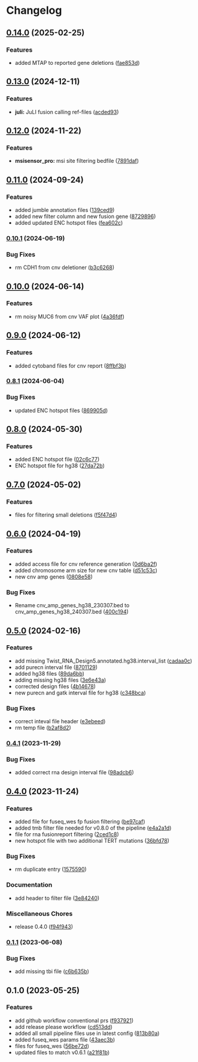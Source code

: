 # Changelog

## [0.14.0](https://www.github.com/genomic-medicine-sweden/Twist_Solid_pipeline_files/compare/v0.13.0...v0.14.0) (2025-02-25)


### Features

* added MTAP to reported gene deletions ([fae853d](https://www.github.com/genomic-medicine-sweden/Twist_Solid_pipeline_files/commit/fae853d0cde5faaced83ed7f5df2c803f75ccd20))

## [0.13.0](https://www.github.com/genomic-medicine-sweden/Twist_Solid_pipeline_files/compare/v0.12.0...v0.13.0) (2024-12-11)


### Features

* **juli:** JuLI fusion calling ref-files ([acded93](https://www.github.com/genomic-medicine-sweden/Twist_Solid_pipeline_files/commit/acded934f82499a811de0a3aab0171294cef6c62))

## [0.12.0](https://www.github.com/genomic-medicine-sweden/Twist_Solid_pipeline_files/compare/v0.11.0...v0.12.0) (2024-11-22)


### Features

* **msisensor_pro:** msi site filtering bedfile ([7891daf](https://www.github.com/genomic-medicine-sweden/Twist_Solid_pipeline_files/commit/7891dafc0b63c7640140932d3ceac66bb985da3d))

## [0.11.0](https://www.github.com/genomic-medicine-sweden/Twist_Solid_pipeline_files/compare/v0.10.1...v0.11.0) (2024-09-24)


### Features

* added jumble annotation files ([139ced9](https://www.github.com/genomic-medicine-sweden/Twist_Solid_pipeline_files/commit/139ced961997e5a33b35005a5898f1e3565f8763))
* added new filter column and new fusion gene ([8729896](https://www.github.com/genomic-medicine-sweden/Twist_Solid_pipeline_files/commit/87298962c39a8e3da2697b0d852058a3864fb9be))
* added updated ENC hotspot files ([fea602c](https://www.github.com/genomic-medicine-sweden/Twist_Solid_pipeline_files/commit/fea602c373e9a9bad177447cbda9b3ea540e7820))

### [0.10.1](https://www.github.com/genomic-medicine-sweden/Twist_Solid_pipeline_files/compare/v0.10.0...v0.10.1) (2024-06-19)


### Bug Fixes

* rm CDH1 from cnv deletioner ([b3c6268](https://www.github.com/genomic-medicine-sweden/Twist_Solid_pipeline_files/commit/b3c626855e5a3cb8b104539ad2186ad98394ad92))

## [0.10.0](https://www.github.com/genomic-medicine-sweden/Twist_Solid_pipeline_files/compare/v0.9.0...v0.10.0) (2024-06-14)


### Features

* rm noisy MUC6 from cnv VAF plot ([4a36fdf](https://www.github.com/genomic-medicine-sweden/Twist_Solid_pipeline_files/commit/4a36fdfa56c62196cbfffb07dfb202c804334484))

## [0.9.0](https://www.github.com/genomic-medicine-sweden/Twist_Solid_pipeline_files/compare/v0.8.1...v0.9.0) (2024-06-12)


### Features

* added cytoband files for cnv report ([8ffbf3b](https://www.github.com/genomic-medicine-sweden/Twist_Solid_pipeline_files/commit/8ffbf3b307ec5cd9957ea664dab1ca2b397904c1))

### [0.8.1](https://www.github.com/genomic-medicine-sweden/Twist_Solid_pipeline_files/compare/v0.8.0...v0.8.1) (2024-06-04)


### Bug Fixes

* updated ENC hotspot files ([869905d](https://www.github.com/genomic-medicine-sweden/Twist_Solid_pipeline_files/commit/869905dcc2bef1bdea604fd58cc58d5d52278b94))

## [0.8.0](https://www.github.com/genomic-medicine-sweden/Twist_Solid_pipeline_files/compare/v0.7.0...v0.8.0) (2024-05-30)


### Features

* added ENC hotspot file ([02c6c77](https://www.github.com/genomic-medicine-sweden/Twist_Solid_pipeline_files/commit/02c6c77905be99abb2f4e676b315a1b4a1f61ac8))
* ENC hotspot file for hg38 ([27da72b](https://www.github.com/genomic-medicine-sweden/Twist_Solid_pipeline_files/commit/27da72b783bc442640e9a7cbd69c465a0f64a232))

## [0.7.0](https://www.github.com/genomic-medicine-sweden/Twist_Solid_pipeline_files/compare/v0.6.0...v0.7.0) (2024-05-02)


### Features

* files for filtering small deletions ([f5f47d4](https://www.github.com/genomic-medicine-sweden/Twist_Solid_pipeline_files/commit/f5f47d44d823d88925d75b41a0beaa2173114f34))

## [0.6.0](https://www.github.com/genomic-medicine-sweden/Twist_Solid_pipeline_files/compare/v0.5.0...v0.6.0) (2024-04-19)


### Features

* added access file for cnv reference generation ([0d6ba2f](https://www.github.com/genomic-medicine-sweden/Twist_Solid_pipeline_files/commit/0d6ba2fbecde15364de2609269f1b12591ef64e0))
* added chromosome arm size for new cnv table ([d51c53c](https://www.github.com/genomic-medicine-sweden/Twist_Solid_pipeline_files/commit/d51c53c483c9c7354f605673f40a562d8b10e175))
* new cnv amp genes ([0808e58](https://www.github.com/genomic-medicine-sweden/Twist_Solid_pipeline_files/commit/0808e5892f3c459f442924e89a5468782e78720f))


### Bug Fixes

* Rename cnv_amp_genes_hg38_230307.bed to cnv_amp_genes_hg38_240307.bed ([400c194](https://www.github.com/genomic-medicine-sweden/Twist_Solid_pipeline_files/commit/400c1946c462690a9b5567493b14d742d8672ef1))

## [0.5.0](https://www.github.com/genomic-medicine-sweden/Twist_Solid_pipeline_files/compare/v0.4.1...v0.5.0) (2024-02-16)


### Features

* add missing Twist_RNA_Design5.annotated.hg38.interval_list ([cadaa0c](https://www.github.com/genomic-medicine-sweden/Twist_Solid_pipeline_files/commit/cadaa0cccc63a1da46e707989bdf657e09ed2b10))
* add purecn interval file ([8701129](https://www.github.com/genomic-medicine-sweden/Twist_Solid_pipeline_files/commit/8701129bc68b881c76a25164b955dee721dc88e4))
* added hg38 files ([89da6bb](https://www.github.com/genomic-medicine-sweden/Twist_Solid_pipeline_files/commit/89da6bb4e2400fa102526360849cea4e74ff69c6))
* adding missing hg38 files ([3e6e43a](https://www.github.com/genomic-medicine-sweden/Twist_Solid_pipeline_files/commit/3e6e43ad5d675e5280fe493cc6b168196055cb2c))
* corrected design files ([4b14678](https://www.github.com/genomic-medicine-sweden/Twist_Solid_pipeline_files/commit/4b1467854c9fd74eb2a77d82a5e331dac17c9d6e))
* new purecn and gatk interval file for hg38 ([c348bca](https://www.github.com/genomic-medicine-sweden/Twist_Solid_pipeline_files/commit/c348bcaf0d6607b4edeb456ae1aad5dfee1ea92c))


### Bug Fixes

* correct inteval file header ([e3ebeed](https://www.github.com/genomic-medicine-sweden/Twist_Solid_pipeline_files/commit/e3ebeed7e9cbbac8d1c0fe2a293de8811474a22c))
* rm temp file ([b2af8d2](https://www.github.com/genomic-medicine-sweden/Twist_Solid_pipeline_files/commit/b2af8d2cc3b4eb0e71a8ca87a7040b9e3c9ad694))

### [0.4.1](https://www.github.com/genomic-medicine-sweden/Twist_Solid_pipeline_files/compare/v0.4.0...v0.4.1) (2023-11-29)


### Bug Fixes

* added correct rna design interval file ([98adcb6](https://www.github.com/genomic-medicine-sweden/Twist_Solid_pipeline_files/commit/98adcb627d693ad50f8d9e64348b81b59a16ec4c))

## [0.4.0](https://www.github.com/genomic-medicine-sweden/Twist_Solid_pipeline_files/compare/v0.1.1...v0.4.0) (2023-11-24)


### Features

* added file for fuseq_wes fp fusion filtering ([be97caf](https://www.github.com/genomic-medicine-sweden/Twist_Solid_pipeline_files/commit/be97cafa2bb4e0569ff68dc16eda164e11b42eaf))
* added tmb filter file needed for v0.8.0 of the pipeline ([e4a2a1d](https://www.github.com/genomic-medicine-sweden/Twist_Solid_pipeline_files/commit/e4a2a1d92ef6cd46d92064defe67d14f1b74552e))
* file for rna fusionreport filtering ([2ced1c8](https://www.github.com/genomic-medicine-sweden/Twist_Solid_pipeline_files/commit/2ced1c8bb2c4a5edcdc34fe3ea9289733f21dece))
* new hotspot file with two additional TERT mutations ([36bfd78](https://www.github.com/genomic-medicine-sweden/Twist_Solid_pipeline_files/commit/36bfd78dd0f7d1153d3d1923f3e082d7857eeb57))


### Bug Fixes

* rm duplicate entry ([1575590](https://www.github.com/genomic-medicine-sweden/Twist_Solid_pipeline_files/commit/15755901d6766f626b836d4ce3021da5c287a81d))


### Documentation

* add header to filter file ([3e84240](https://www.github.com/genomic-medicine-sweden/Twist_Solid_pipeline_files/commit/3e84240813165c91c6f00d0c876e4bb4a4c859bd))


### Miscellaneous Chores

* release 0.4.0 ([f94f943](https://www.github.com/genomic-medicine-sweden/Twist_Solid_pipeline_files/commit/f94f943134dddbafec4b47ef011223ed71ad6b27))

### [0.1.1](https://www.github.com/genomic-medicine-sweden/Twist_Solid_pipeline_files/compare/v0.1.0...v0.1.1) (2023-06-08)


### Bug Fixes

* add missing tbi file ([c6b635b](https://www.github.com/genomic-medicine-sweden/Twist_Solid_pipeline_files/commit/c6b635b4f6444887c4cfdb5ef1516d4665606947))

## 0.1.0 (2023-05-25)


### Features

* add github workflow conventional prs ([f937921](https://www.github.com/genomic-medicine-sweden/Twist_Solid_pipeline_files/commit/f9379211636acef433281c63329ff52484ac277b))
* add release please workflow ([cd513dd](https://www.github.com/genomic-medicine-sweden/Twist_Solid_pipeline_files/commit/cd513ddb37fe14d20b27be4162a995032dc5d401))
* added all small pipeline files use in latest config ([813b80a](https://www.github.com/genomic-medicine-sweden/Twist_Solid_pipeline_files/commit/813b80a9f2540e54e0bab4477e1e2fef3ed577b9))
* added fuseq_wes params file ([43aec3b](https://www.github.com/genomic-medicine-sweden/Twist_Solid_pipeline_files/commit/43aec3bd94e99db18728baae87a5f915a950adde))
* files for fuseq_wes ([56be72d](https://www.github.com/genomic-medicine-sweden/Twist_Solid_pipeline_files/commit/56be72d28cbd2eabc53778a14f20cb693937060a))
* updated files to match v0.6.1 ([a21f81b](https://www.github.com/genomic-medicine-sweden/Twist_Solid_pipeline_files/commit/a21f81b4bb5b99d56e232be0bac239467b15471e))
